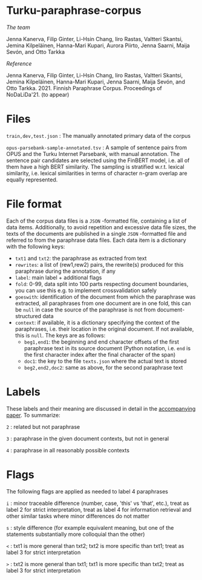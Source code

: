 # Turku-paraphrase-corpus

*The team*

Jenna Kanerva, Filip Ginter, Li-Hsin Chang, Iiro Rastas, Valtteri Skantsi, Jemina Kilpeläinen, Hanna-Mari Kupari, Aurora Piirto, Jenna Saarni, Maija Sevón, and Otto Tarkka

*Reference*

Jenna Kanerva, Filip Ginter, Li-Hsin Chang, Iiro Rastas, Valtteri Skantsi, Jemina Kilpeläinen, Hanna-Mari Kupari, Jenna Saarni, Maija Sevón, and Otto Tarkka. 2021. Finnish Paraphrase Corpus. Proceedings of NoDaLiDa'21. (to appear)

# Files

`train,dev,test.json`
: The manually annotated primary data of the corpus

`opus-parsebank-sample-annotated.tsv`
: A sample of sentence pairs from OPUS and the Turku Internet Parsebank, with manual annotation. The sentence pair candidates are selected using the FinBERT model, i.e. all of them have a high BERT similarity. The sampling is stratified w.r.t. lexical similarity, i.e. lexical similarities in terms of character n-gram overlap are equally represented.

# File format

Each of the corpus data files is a `JSON` -formatted file, containing a list of data items. Additionally, to avoid repetition and excessive data file sizes, the texts of the documents are published in a single `JSON` -formatted file and referred to from the paraphrase data files. Each data item is a dictionary with the following keys:

* `txt1` and `txt2`: the paraphrase as extracted from text
* `rewrites`: a list of (rew1,rew2) pairs, the rewrite(s) produced for this paraphrase during the annotation, if any
* `label`: main label + additional flags
* `fold`: 0-99, data split into 100 parts respecting document boundaries, you can use this e.g. to implement crossvalidation safely
* `goeswith`: identification of the document from which the paraphrase was extracted, all paraphrases from one document are in one fold, this can be `null` in case the source of the paraphrase is not from document-structured data
* `context`: if available, it is a dictionary specifying the context of the paraphrases, i.e. their location in the original document. If not available, this is `null`. The keys are as follows:
  * `beg1,end1`: the beginning and end character offsets of the first paraphrase text in its source document (Python notation, i.e. `end` is the first character index after the final character of the span)
  * `doc1`: the key to the file `texts.json` where the actual text is stored
  * `beg2,end2,doc2`: same as above, for the second paraphrase text

# Labels

These labels and their meaning are discussed in detail in the [accompanying paper](https://aclanthology.org/2021.nodalida-main.29/). To summarize:

`2`
: related but not paraphrase

`3`
: paraphrase in the given document contexts, but not in general

`4`
: paraphrase in all reasonably possible contexts

# Flags

The following flags are applied as needed to label 4 paraphrases

`i`
: minor traceable difference (number, case, 'this' vs 'that', etc.), treat as label 2 for strict interpretation, treat as label 4 for information retrieval and other similar tasks where minor differences do not matter

`s`
: style difference (for example equivalent meaning, but one of the statements substantially more colloquial than the other)

`<`
: txt1 is more general than txt2; txt2 is more specific than txt1; treat as label 3 for strict interpretation

`>`
: txt2 is more general than txt1; txt1 is more specific than txt2; treat as label 3 for strict interpretation


